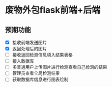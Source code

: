 # 废物外包flask前端+后端

## 预期功能
- [x] 接收前端发送图片
- [x] 返回处理后的图片
- [ ] 接收返回检测信息填入结果表格
- [ ] 接入数据库
- [ ] 多普通用户上传图片进行检测查看自己检测的结果
- [ ] 管理员查看全局检测结果
- [ ] 获取数据库信息进行图表绘制